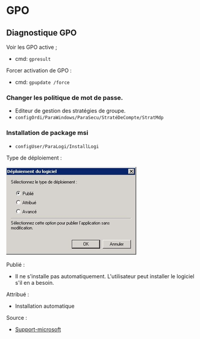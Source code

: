 # GPO

## Diagnostique GPO 

Voir les GPO active ;

- cmd: `gpresult`

Forcer activation de GPO :

- cmd: `gpupdate /force`
### Changer les politique de mot de passe.

- Editeur de gestion des stratégies de groupe.
- `configOrdi/ParaWindows/ParaSecu/StratéDeCompte/StratMdp`

### Installation de package msi

- `configUser/ParaLogi/InstallLogi`


Type de déploiement :

![DeploiementDeLogiciel](./images/DeploiementLogiciel.jpg)



Publié :

- Il ne s'installe pas automatiquement. L'utilisateur peut installer le logiciel s'il en a besoin.

Attribué :

- Installation automatique

Source :

- [Support-microsoft](https://docs.microsoft.com/fr-FR/troubleshoot/windows-server/group-policy/use-group-policy-to-install-software)